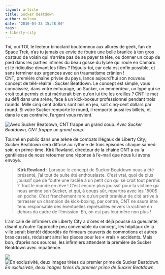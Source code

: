 ```yaml
---
layout: article
title: Sucker beatdown
author: nelson
date: '2010-04-23 15:48:00'
tags:
- liberty-city
---
```


Toi, oui TOI, le lecteur binoclard boutonneux aux allures de geek, fan de Space Trek, n’as tu jamais eu envie de foutre une belle branlée à ton gros costaud de voisin qui n’arrête pas de se payer ta tête, ou donner un coup de pied dans les parties intimes du beau gosse du lycée qui roule en Camaro et te ridiculise devant les filles ? Réjouis-toi, car cela est enfin possible, et sans terminer aux urgences avec un traumatisme crânien !  
CNT, première chaîne privée du pays, lance aujourd’hui son nouveau concept de télé-réalité : Sucker Beatdown. Le concept est simple, vous connaissez, dans votre entourage, un Sucker, un emmerdeur, un type qui se croit tout permis et qui mériterait bien qu’on lui tire les oreilles ? CNT le met au défi dans une arène, face à un kick-boxeur professionnel pendant trois rounds. Mille cinq cent dollars sont mis en jeu, soit cinq-cent dollars par round. Si votre Sucker remporte le round, il remporte aussi les billets, et dans le cas contraire, l’argent vous revient.

![Avec Sucker Beatdown, CNT frappe un grand coup.](/content/images/2007/06/EFLC-2010-04-22-18-23-21-35-Medium.jpg)
_Avec Sucker Beatdown, CNT frappe un grand coup._

Tourné en public dans une arène de combats illégaux de Liberty City, Sucker Beatdown sera diffusé au rythme de trois épisodes chaque samedi soir, en prime-time. Kirk Rowland, directeur de la chaîne CNT a eu la gentillesse de nous retourner une réponse à l’e-mail que nous lui avons envoyé.

> **Kirk Rowland :** Lorsque le concept de Sucker Beatdown nous a été présenté, j’ai tout de suite été enthousiaste. C’est vrai, quoi de plus jouissif que de foutre une raclée à un petit con qui se croit tout permis ? Tout le monde en rêve ! C’est encore plus jouissif pour la victime qui nous amène son Sucker, et qui, à coups sûr, repartira avec les 1500$ en poche. C’est franchement rare qu’un petit branleur de cité arrive à terrasser un champion de kick-boxing, par contre, CNT ne saura être tenu responsable des éventuelles représailles envers la victime en dehors du cadre de l’émission. Eh, on est pas leur mère non plus !

L’amicale de infirmiers de Liberty City a d’ores et déjà poussé sa gueulante, disant qu’outre l’approche peu convenable du concept, les hôpitaux de la ville serait bientôt débordés de frimeurs couverts de commotions et autres bras cassés, réduisant ainsi les places pour les « vrais » accidents. Mais bon, d’après nos sources, les infirmiers attendent la première de Sucker Beatdown avec impatience.

![](/content/images/2007/06/suckerbeatdown-Medium.jpg)
![En exclusivité, deux images tirées du premier prime de Sucker Beatdown.](/content/images/2007/06/suckerbeatdown2-Medium.jpg)
_En exclusivité, deux images tirées du premier prime de Sucker Beatdown._